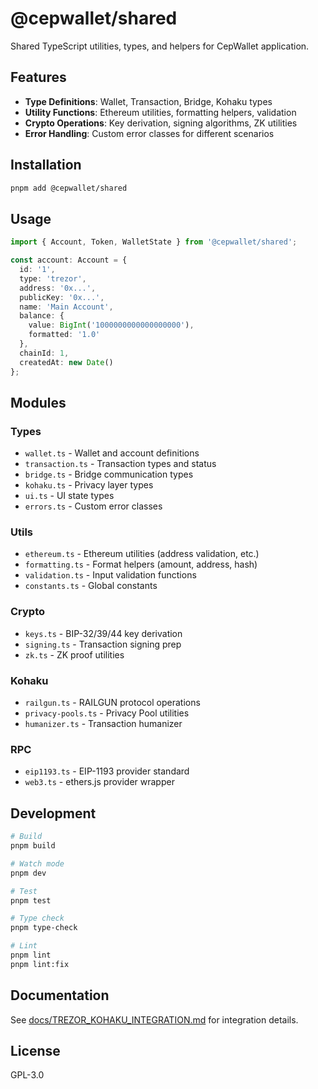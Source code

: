 # @cepwallet/shared

Shared TypeScript utilities, types, and helpers for CepWallet application.

## Features

- **Type Definitions**: Wallet, Transaction, Bridge, Kohaku types
- **Utility Functions**: Ethereum utilities, formatting helpers, validation
- **Crypto Operations**: Key derivation, signing algorithms, ZK utilities
- **Error Handling**: Custom error classes for different scenarios

## Installation

```bash
pnpm add @cepwallet/shared
```

## Usage

```typescript
import { Account, Token, WalletState } from '@cepwallet/shared';

const account: Account = {
  id: '1',
  type: 'trezor',
  address: '0x...',
  publicKey: '0x...',
  name: 'Main Account',
  balance: {
    value: BigInt('1000000000000000000'),
    formatted: '1.0'
  },
  chainId: 1,
  createdAt: new Date()
};
```

## Modules

### Types
- `wallet.ts` - Wallet and account definitions
- `transaction.ts` - Transaction types and status
- `bridge.ts` - Bridge communication types
- `kohaku.ts` - Privacy layer types
- `ui.ts` - UI state types
- `errors.ts` - Custom error classes

### Utils
- `ethereum.ts` - Ethereum utilities (address validation, etc.)
- `formatting.ts` - Format helpers (amount, address, hash)
- `validation.ts` - Input validation functions
- `constants.ts` - Global constants

### Crypto
- `keys.ts` - BIP-32/39/44 key derivation
- `signing.ts` - Transaction signing prep
- `zk.ts` - ZK proof utilities

### Kohaku
- `railgun.ts` - RAILGUN protocol operations
- `privacy-pools.ts` - Privacy Pool utilities
- `humanizer.ts` - Transaction humanizer

### RPC
- `eip1193.ts` - EIP-1193 provider standard
- `web3.ts` - ethers.js provider wrapper

## Development

```bash
# Build
pnpm build

# Watch mode
pnpm dev

# Test
pnpm test

# Type check
pnpm type-check

# Lint
pnpm lint
pnpm lint:fix
```

## Documentation

See [docs/TREZOR_KOHAKU_INTEGRATION.md](../../docs/TREZOR_KOHAKU_INTEGRATION.md) for integration details.

## License

GPL-3.0
